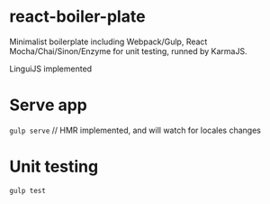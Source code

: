 # react-boiler-plate
Minimalist boilerplate including Webpack/Gulp, React Mocha/Chai/Sinon/Enzyme for unit testing, runned by KarmaJS.

LinguiJS implemented

# Serve app
`gulp serve` // HMR implemented, and will watch for locales changes

# Unit testing
`gulp test`
